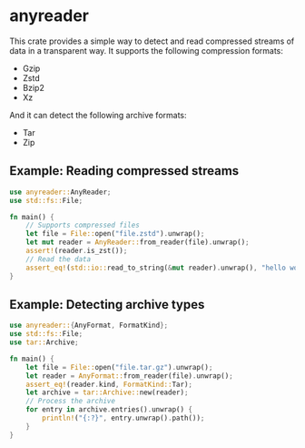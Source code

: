 # anyreader

This crate provides a simple way to detect and read compressed streams of data in a
transparent way. It supports the following compression formats:

- Gzip
- Zstd
- Bzip2
- Xz

And it can detect the following archive formats:

- Tar
- Zip

## Example: Reading compressed streams

```rust
use anyreader::AnyReader;
use std::fs::File;

fn main() {
    // Supports compressed files
    let file = File::open("file.zstd").unwrap();
    let mut reader = AnyReader::from_reader(file).unwrap();
    assert!(reader.is_zst());
    // Read the data
    assert_eq!(std::io::read_to_string(&mut reader).unwrap(), "hello world");
}
```


## Example: Detecting archive types

```rust
use anyreader::{AnyFormat, FormatKind};
use std::fs::File;
use tar::Archive;

fn main() {
    let file = File::open("file.tar.gz").unwrap();
    let reader = AnyFormat::from_reader(file).unwrap();
    assert_eq!(reader.kind, FormatKind::Tar);
    let archive = tar::Archive::new(reader);
    // Process the archive
    for entry in archive.entries().unwrap() {
        println!("{:?}", entry.unwrap().path());
    }
}
```
